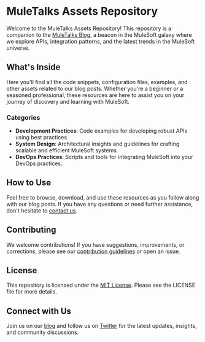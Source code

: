 # MuleTalks Assets Repository

Welcome to the MuleTalks Assets Repository! This repository is a companion to the [MuleTalks
Blog](https://muletalks.dev/blog/), a beacon in the MuleSoft galaxy where we explore APIs, integration patterns, and the
latest trends in the MuleSoft universe.

## What's Inside

Here you'll find all the code snippets, configuration files, examples, and other assets related to our blog posts.
Whether you're a beginner or a seasoned professional, these resources are here to assist you on your journey of
discovery and learning with MuleSoft.

### Categories

- **Development Practices**: Code examples for developing robust APIs using best practices.
- **System Design**: Architectural insights and guidelines for crafting scalable and efficient MuleSoft systems.
- **DevOps Practices**: Scripts and tools for integrating MuleSoft into your DevOps practices.

## How to Use

Feel free to browse, download, and use these resources as you follow along with our blog posts. If you have any
questions or need further assistance, don't hesitate to [contact us](https://muletalks.dev/contact/).

## Contributing

We welcome contributions! If you have suggestions, improvements, or corrections, please see our [contribution
guidelines](#) or open an issue.

## License

This repository is licensed under the [MIT License](https://github.com/muletalks/public-assets/blob/main/LICENSE). Please see the LICENSE file for more details.

## Connect with Us

Join us on our [blog](https://muletalks.dev/blog) and follow us on [Twitter](https://twitter.com/muletalks) for the latest updates, insights, and community discussions.
